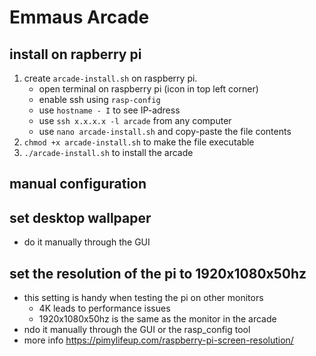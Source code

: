 # Emmaus Arcade

## install on rapberry pi
1. create `arcade-install.sh` on raspberry pi.
    - open terminal on raspberry pi (icon in top left corner)
    - enable ssh using `rasp-config`
    - use `hostname - I` to see IP-adress 
    - use `ssh x.x.x.x -l arcade` from any computer
    - use `nano arcade-install.sh` and copy-paste the file contents
2. `chmod +x arcade-install.sh` to make the file executable
3. `./arcade-install.sh` to install the arcade

## manual configuration 

## set desktop wallpaper
- do it manually through the GUI

## set the resolution of the pi to 1920x1080x50hz
- this setting is handy when testing the pi on other monitors
    - 4K leads to performance issues
    - 1920x1080x50hz is the same as the monitor in the arcade
- ndo it manually through the GUI or the rasp_config tool
- more info https://pimylifeup.com/raspberry-pi-screen-resolution/
